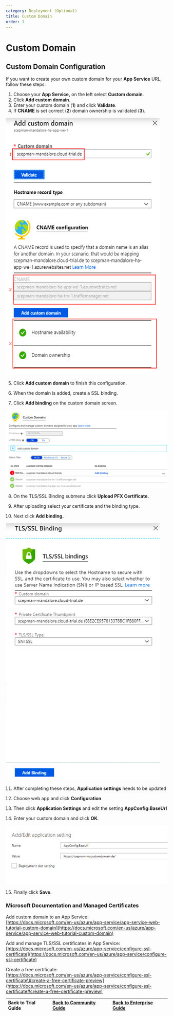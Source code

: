 ```yaml
---
category: Deployment (Optional)
title: Custom Domain
order: 1
---
```


# Custom Domain

## Custom Domain Configuration

If you want to create your own custom domain for your **App Service** URL, follow these steps:

1. Choose your **App Service,** on the left select **Custom domain**. 
2. Click **Add custom domain.** 
3. Enter your custom domain \(**1**\) and click **Validate**. 
4. If **CNAME** is set correct \(**2**\) domain ownership is validated \(**3**\).

![](../.gitbook/assets/scepman_cname1%20%281%29%20%281%29%20%281%29%20%281%29%20%281%29.png)

5.  Click **Add custom domain** to finish this configuration.

6. When the domain is added, create a SSL binding.

7. Click **Add binding** on the custom domain screen.

![](../.gitbook/assets/scepman_cname2%20%281%29%20%281%29.png)

8. On the TLS/SSL Binding submenu click **Upload PFX Certificate.**

9. After uploading select your certificate and the binding type.

10. Next click **Add binding.**

![](../.gitbook/assets/scepman_cname3%20%281%29%20%281%29.png)

11. After completing these steps, **Application settings** needs to be updated

12. Choose web app and click **Configuration**

13. Then click **Application Settings** and edit the setting **AppConfig:BaseUrl**

14. Enter your custom domain and click **OK**.

![](../.gitbook/assets/scepman_cname4_1.png)

15. Finally click **Save**.

### Microsoft Documentation and Managed Certificates

Add custom domain to an App Service:  
[https://docs.microsoft.com/en-us/azure/app-service/app-service-web-tutorial-custom-domain](https://docs.microsoft.com/en-us/azure/app-service/app-service-web-tutorial-custom-domain)

Add and manage TLS/SSL certificates in App Service:  
[https://docs.microsoft.com/en-us/azure/app-service/configure-ssl-certificate](https://docs.microsoft.com/en-us/azure/app-service/configure-ssl-certificate)

Create a free certificate:  
[https://docs.microsoft.com/en-us/azure/app-service/configure-ssl-certificate\#create-a-free-certificate-preview](https://docs.microsoft.com/en-us/azure/app-service/configure-ssl-certificate#create-a-free-certificate-preview)

| Back to Trial Guide | [Back to Community Guide](../getting-started/community-guide.md#step-4-configure-a-custom-domain-and-ssl-certificate) | ​[Back to Enterprise Guide​](../getting-started/enterprise-guide.md#step-4-configure-a-custom-domain-and-ssl-certificate) |
| :--- | :--- | :--- |


